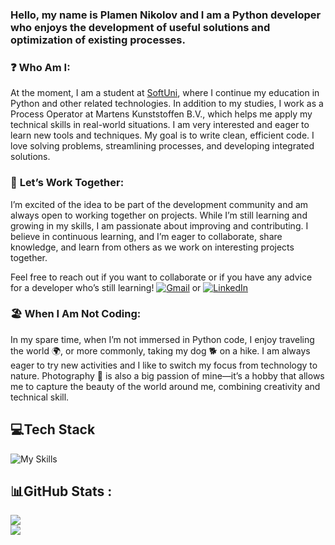 ### Hello, my name is Plamen Nikolov and I am a Python developer who enjoys the development of useful solutions and optimization of existing processes.

### ❓ **Who Am I**: 

At the moment, I am a student at [SoftUni](https://softuni.bg/curriculum), where I continue my education in Python and other related technologies. 
In addition to my studies, I work as a Process Operator at Martens Kunststoffen B.V., which helps me apply my technical skills in real-world situations.
I am very interested and eager to learn new tools and techniques. My goal is to write clean, efficient code. I love solving problems, streamlining processes, and developing integrated solutions.


### 🤝 **Let’s Work Together**:

I’m excited of the idea to be part of the development community and am always open to working together on projects. While I’m still learning and growing in my skills, I am passionate about improving and contributing. I believe in continuous learning, and I’m eager to collaborate, share knowledge, and learn from others as we work on interesting projects together.

Feel free to reach out if you want to collaborate or if you have any advice for a developer who’s still learning!
[![Gmail](https://img.shields.io/badge/Gmail-D14836?logo=gmail&logoColor=white)](mailto:pgnikolov@gmail.com) or [![LinkedIn](https://img.shields.io/badge/Linkedin-%230077B5.svg?logo=linkedin&logoColor=white)](https://www.linkedin.com/in/pgnikolov/)

### 🏖️ **When I Am Not Coding**:

In my spare time, when I’m not immersed in Python code, I enjoy traveling the world 🌍, or more commonly, taking my dog 🐕 on a hike. 
I am always eager to try new activities and I like to switch my focus from technology to nature.
Photography 📸 is also a big passion of mine—it’s a hobby that allows me to capture the beauty of the world around me, combining creativity and technical skill. 

## 💻Tech Stack
![My Skills](https://go-skill-icons.vercel.app/api/icons?i=python,pycharm,javascript,vscode,jupyter,html,css,github)


## 📊GitHub Stats :
![](https://github-readme-streak-stats.herokuapp.com/?user=pgnikolov&theme=vue-dark&hide_border=false)<br/>
![](https://github-readme-stats.vercel.app/api/top-langs/?username=pgnikolov&theme=vue-dark&hide_border=false&include_all_commits=false&count_private=false&layout=compact)
          
